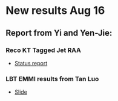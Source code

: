 # New results Aug 16

## Report from Yi and Yen-Jie:

### Reco KT Tagged Jet RAA
   * [Status report](Aug16Files/yi-yenjie/20190816-JetWorkshop-yenjie-v0.pdf)
  
### LBT EMMI results from Tan Luo
   * [Slide](Aug16Files/Emmi_diagram_LBT.pdf)
